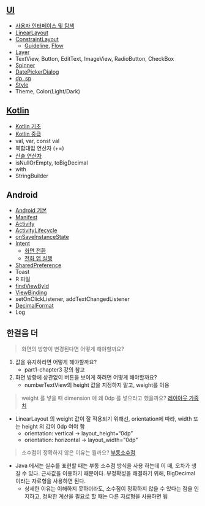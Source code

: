 ## [UI](https://github.com/dev-baik/Android-FastCampus/blob/master/document/UI%20%EC%A0%95%EB%A6%AC.md)
- [사용자 인터페이스 및 탐색](https://developer.android.com/guide/topics/ui?hl=ko)
- [LinearLayout](https://developer.android.com/guide/topics/ui/declaring-layout?hl=ko#layout-params)
- [ConstraintLayout](https://developer.android.com/training/constraint-layout?hl=ko)
    - [Guideline](https://github.com/dev-baik/Android-FastCampus/blob/master/document/UI%20%EC%A0%95%EB%A6%AC.md#Guideline), [Flow](https://developer.android.com/reference/kotlin/androidx/constraintlayout/helper/widget/Flow)
- [Layer](https://github.com/dev-baik/Android-FastCampus/blob/master/document/UI%20%EC%A0%95%EB%A6%AC.md#Layer)
- TextView, Button, EditText, ImageView, RadioButton, CheckBox
- [Spinner](https://developer.android.com/guide/topics/ui/declaring-layout?hl=ko#AdapterViews)
- [DatePickerDialog](https://github.com/dev-baik/Android-FastCampus/blob/master/document/UI%20%EC%A0%95%EB%A6%AC.md#DatePickerDialog)
- [dp, sp](https://developer.android.com/training/multiscreen/screendensities?hl=ko)
- [Style](https://github.com/dev-baik/Android-FastCampus/blob/master/document/UI%20%EC%A0%95%EB%A6%AC.md#Style)
- Theme, Color(Light/Dark)

## [Kotlin](https://github.com/dev-baik/Android-FastCampus/blob/master/document/Kotlin%20%EC%A0%95%EB%A6%AC.md)
- [Kotlin 기초](https://github.com/dev-baik/Android-FastCampus/blob/master/document/Kotlin%20%EA%B8%B0%EC%B4%88.md)
- [Kotlin 중급](https://github.com/dev-baik/Android-FastCampus/blob/master/document/Kotlin%20%EC%A4%91%EA%B8%89.md)
- val, var, const val
- 복합대입 연산자 (+=)
- [산술 연산자](https://github.com/dev-baik/Android-FastCampus/blob/master/document/Kotlin%20%EC%A0%95%EB%A6%AC.md#%EC%82%B0%EC%88%A0-%EC%97%B0%EC%82%B0%EC%9E%90)
- isNullOrEmpty, toBigDecimal
- with
- StringBuilder

## Android
- [Android 기본](https://github.com/dev-baik/Android-FastCampus/blob/master/document/Android%20%EA%B8%B0%EB%B3%B8.md)
- [Manifest](https://developer.android.com/guide/topics/manifest/manifest-intro?hl=ko)
- [Activity](https://developer.android.com/guide/components/activities?hl=ko)
- [ActivityLifecycle](https://developer.android.com/guide/components/activities/activity-lifecycle?hl=ko)
- [onSaveInstanceState](https://developer.android.com/guide/components/activities/activity-lifecycle?hl=ko#save-simple,-lightweight-ui-state-using-onsaveinstancestate)
- [Intent](https://developer.android.com/guide/components/intents-filters?hl=ko)
    - [화면 전환](https://developer.android.com/training/basics/firstapp/starting-activity?hl=ko)
    - [전화 앱 실행](https://developer.android.com/guide/components/intents-common?hl=ko#DialPhone)
- [SharedPreference](https://developer.android.com/training/data-storage/shared-preferences?hl=ko)
- Toast
- R 파일
- [findViewById](https://developer.android.com/guide/topics/ui/declaring-layout?hl=ko#id)
- [ViewBinding](https://developer.android.com/topic/libraries/view-binding?hl=ko)
- setOnClickListener, addTextChangedListener
- [DecimalFormat](https://github.com/dev-baik/Android-FastCampus/blob/master/document/Android%20%EC%A0%95%EB%A6%AC.md#DecimalFormat)
- Log

## 한걸음 더
> 화면의 방향이 변경된다면 어떻게 해야할까요?
1. 값을 유지하라면 어떻게 해야할까요?
    - part1-chapter3 강의 참고
2. 화면 방향에 상관없이 버튼을 보이게 하려면 어떻게 해야할까요?
    - numberTextView의 height 값을 지정하지 말고, weight를 이용

> weight 를 넣을 때 dimension 에 왜 0dp 를 넣으라고 했을까요? [레이아웃 가중치](https://developer.android.com/guide/topics/ui/layout/linear?hl=ko#Weight)
- LinearLayout 의 weight 값이 잘 적용되기 위해선, orientation에 따라, width 또는 height 의 값이 0dp 여야 함
    - orientation: vertical -> layout_height=“0dp”
    - orientation: horizontal -> layout_width="0dp"

> 소수점이 정확하지 않은 이유는 뭘까요? [부동소수점](https://ko.wikipedia.org/wiki/%EB%B6%80%EB%8F%99%EC%86%8C%EC%88%98%EC%A0%90)
- Java 에서는 실수를 표현할 때는 부동 소수점 방식을 사용 하는데 이 때, 오차가 생길 수 있다. 근사값을 이용하기 때문이다. 부정확성을 해결하기 위해, BigDecimal 이라는 자료형을 사용하면 된다.
    - 상세한 이유는 이해하지 못하더라도, 소수점이 정확하지 않을 수 있다는 점을 인지하고, 정확한 계산을 필요로 할 때는 다른 자료형을 사용하면 됨